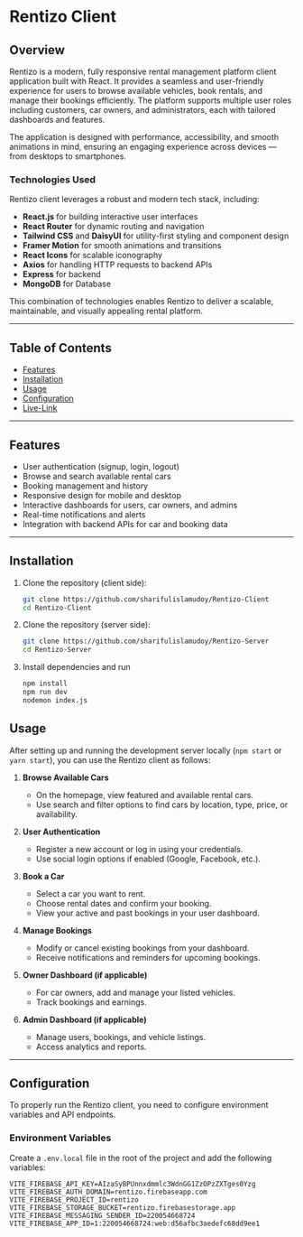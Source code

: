 # Rentizo Client

## Overview

Rentizo is a modern, fully responsive rental management platform client application built with React. It provides a seamless and user-friendly experience for users to browse available vehicles, book rentals, and manage their bookings efficiently. The platform supports multiple user roles including customers, car owners, and administrators, each with tailored dashboards and features.

The application is designed with performance, accessibility, and smooth animations in mind, ensuring an engaging experience across devices — from desktops to smartphones.

### Technologies Used

Rentizo client leverages a robust and modern tech stack, including:

- **React.js** for building interactive user interfaces
- **React Router** for dynamic routing and navigation
- **Tailwind CSS** and **DaisyUI** for utility-first styling and component design
- **Framer Motion** for smooth animations and transitions
- **React Icons** for scalable iconography
- **Axios** for handling HTTP requests to backend APIs
- **Express** for backend
- **MongoDB** for Database

This combination of technologies enables Rentizo to deliver a scalable, maintainable, and visually appealing rental platform.


---

## Table of Contents
- [Features](#features)
- [Installation](#installation)
- [Usage](#usage)
- [Configuration](#configuration)
- [Live-Link](https://rentizo.web.app/)

---

## Features

- User authentication (signup, login, logout)
- Browse and search available rental cars
- Booking management and history
- Responsive design for mobile and desktop
- Interactive dashboards for users, car owners, and admins
- Real-time notifications and alerts
- Integration with backend APIs for car and booking data

---

## Installation

1. Clone the repository (client side):
   ```bash
   git clone https://github.com/sharifulislamudoy/Rentizo-Client
   cd Rentizo-Client

2. Clone the repository (server side):
   ```bash
   git clone https://github.com/sharifulislamudoy/Rentizo-Server
   cd Rentizo-Server
   
4. Install dependencies and run
   ```bash
   npm install
   npm run dev
   nodemon index.js

## Usage

After setting up and running the development server locally (`npm start` or `yarn start`), you can use the Rentizo client as follows:

1. **Browse Available Cars**  
   - On the homepage, view featured and available rental cars.
   - Use search and filter options to find cars by location, type, price, or availability.

2. **User Authentication**  
   - Register a new account or log in using your credentials.
   - Use social login options if enabled (Google, Facebook, etc.).

3. **Book a Car**  
   - Select a car you want to rent.
   - Choose rental dates and confirm your booking.
   - View your active and past bookings in your user dashboard.

4. **Manage Bookings**  
   - Modify or cancel existing bookings from your dashboard.
   - Receive notifications and reminders for upcoming bookings.

5. **Owner Dashboard (if applicable)**  
   - For car owners, add and manage your listed vehicles.
   - Track bookings and earnings.

6. **Admin Dashboard (if applicable)**  
   - Manage users, bookings, and vehicle listings.
   - Access analytics and reports.

---

## Configuration

To properly run the Rentizo client, you need to configure environment variables and API endpoints.

### Environment Variables

Create a `.env.local` file in the root of the project and add the following variables:

   ```env.local
   VITE_FIREBASE_API_KEY=AIzaSyBPUnnxdmmlc3WdnGG1ZzOPzZXTges0Yzg
   VITE_FIREBASE_AUTH_DOMAIN=rentizo.firebaseapp.com
   VITE_FIREBASE_PROJECT_ID=rentizo
   VITE_FIREBASE_STORAGE_BUCKET=rentizo.firebasestorage.app
   VITE_FIREBASE_MESSAGING_SENDER_ID=220054668724
   VITE_FIREBASE_APP_ID=1:220054668724:web:d56afbc3aedefc68dd9ee1
